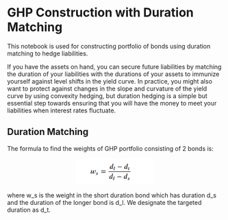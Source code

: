 # GHP Construction with Duration Matching

This notebook is used for constructing portfolio of bonds using duration matching to hedge liabilities.

If you have the assets on hand, you can secure future liabilities by matching the duration of your liabilities with the durations of your assets to immunize yourself against level shifts in the yield curve. In practice, you might also want to protect against changes in the slope and curvature of the yield curve by using convexity hedging, but duration hedging is a simple but essential step towards ensuring that you will have the money to meet your liabilities when interest rates fluctuate.

## Duration Matching
The formula to find the weights of GHP portfolio consisting of 2 bonds is:  
<p align="center">
  <img src="https://github.com/AbdullahBahi/My-Portfolio/blob/master/GHP%20Construction%20with%20Duration%20matching/0.PNG?raw=true"/>
</p>  

where w_s is the weight in the short duration bond which has duration d_s and the duration of the longer bond is d_l. We designate the targeted duration as d_t.
